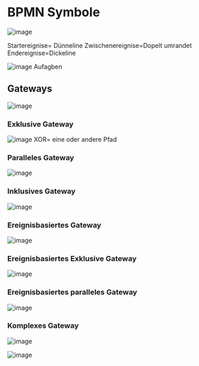 # BPMN Symbole

![image](https://github.com/JimHefti/M254-Gesch-ftsprozesse-beschreiben/assets/160615771/05bec7dc-ec3c-400b-9733-3ec7c29f8ff5)

Startereignise= Dünneline 
Zwischenereignise=Dopelt umrandet 
Endereignise=Dickeline 


![image](https://github.com/JimHefti/M254-Gesch-ftsprozesse-beschreiben/assets/160615771/48512cd0-5f3a-49ff-8d6d-9c27754fd8eb)
Aufagben 

## Gateways

![image](https://github.com/JimHefti/M254-Gesch-ftsprozesse-beschreiben/assets/160615771/a57b63ba-6fc5-4529-abbf-7b2c949bc7f6)

### Exklusive Gateway
![image](https://github.com/JimHefti/M254-Gesch-ftsprozesse-beschreiben/assets/160615771/073cb188-1564-4006-8cd5-a42cae29a072)
XOR= eine oder andere Pfad
### Paralleles Gateway
![image](https://github.com/JimHefti/M254-Gesch-ftsprozesse-beschreiben/assets/160615771/8c88eeba-67a7-42ad-9cb1-245c0dbd5917)
### Inklusives Gateway 
![image](https://github.com/JimHefti/M254-Gesch-ftsprozesse-beschreiben/assets/160615771/27c0ea39-8665-4fb3-9014-76d21869b308)
### Ereignisbasiertes Gateway
![image](https://github.com/JimHefti/M254-Gesch-ftsprozesse-beschreiben/assets/160615771/fc7f7192-846f-41c4-9683-37e8f08b154a)
### Ereignisbasiertes Exklusive Gateway
![image](https://github.com/JimHefti/M254-Gesch-ftsprozesse-beschreiben/assets/160615771/78169435-8edc-44ad-97e9-1ad3d6fa2679)
### Ereignisbasiertes paralleles Gateway
![image](https://github.com/JimHefti/M254-Gesch-ftsprozesse-beschreiben/assets/160615771/48fb895d-d7e9-46ed-9191-c5a709b15126)
### Komplexes Gateway 
![image](https://github.com/JimHefti/M254-Gesch-ftsprozesse-beschreiben/assets/160615771/7383de73-a495-4c76-9480-6308c06b22bd)


![image](https://github.com/JimHefti/M254-Gesch-ftsprozesse-beschreiben/assets/160615771/a3b64745-babc-48ce-b6af-29072c213ab6)


